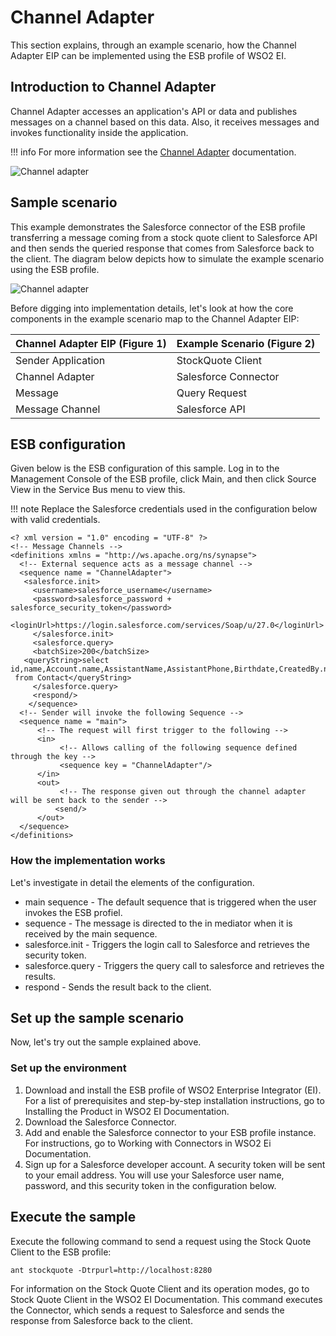 # Channel Adapter

This section explains, through an example scenario, how the Channel Adapter EIP can be implemented using the ESB profile of WSO2 EI. 

## Introduction to Channel Adapter

Channel Adapter accesses an application's API or data and publishes messages on a channel based on this data. Also, it receives messages and invokes functionality inside the application.

!!! info
    For more information see the [Channel Adapter](http://www.eaipatterns.com/ChannelAdapter.html) documentation.

![Channel adapter]({{base_path}}/assets/img/learn/enterprise-integration-patterns/messaging-channels/channel-adapter-eip.png)

## Sample scenario

This example demonstrates the Salesforce connector of the ESB profile transferring a message coming from a stock quote client to Salesforce API and then sends the queried response that comes from Salesforce back to the client. The diagram below depicts how to simulate the example scenario using the ESB profile.

![Channel adapter]({{base_path}}/assets/img/learn/enterprise-integration-patterns/messaging-channels/channel-adapter.png)

Before digging into implementation details, let's look at how the core components in the example scenario map to the Channel Adapter EIP:

| Channel Adapter EIP (Figure 1) | Example Scenario (Figure 2)   |
|--------------------------------|-------------------------------|
| Sender Application             | StockQuote Client             |
| Channel Adapter                | Salesforce Connector          |
| Message                        | Query Request                 |
| Message Channel                | Salesforce API                |

## ESB configuration

Given below is the ESB configuration of this sample. Log in to the Management Console of the ESB profile, click Main, and then click Source View in the Service Bus menu to view this.  

!!! note
    Replace the Salesforce credentials used in the configuration below with valid credentials.

```
<? xml version = "1.0" encoding = "UTF-8" ?>
<!-- Message Channels -->
<definitions xmlns = "http://ws.apache.org/ns/synapse">
  <!-- External sequence acts as a message channel --> 
  <sequence name = "ChannelAdapter">
   <salesforce.init>
     <username>salesforce_username</username>
     <password>salesforce_password + salesforce_security_token</password>
     <loginUrl>https://login.salesforce.com/services/Soap/u/27.0</loginUrl>
     </salesforce.init>
     <salesforce.query>
     <batchSize>200</batchSize>  
   <queryString>select
id,name,Account.name,AssistantName,AssistantPhone,Birthdate,CreatedBy.name,Department,Description,Email,HomePhone,LastModifiedBy.Name,MobilePhone,Title
 from Contact</queryString>
     </salesforce.query>
     <respond/>
    </sequence>
  <!-- Sender will invoke the following Sequence -->
  <sequence name = "main">
      <!-- The request will first trigger to the following -->
      <in>
           <!-- Allows calling of the following sequence defined through the key -->
           <sequence key = "ChannelAdapter"/>
      </in>
      <out>
           <!-- The response given out through the channel adapter will be sent back to the sender -->
          <send/>
      </out>
  </sequence>
</definitions>
```

### How the implementation works

Let's investigate in detail the elements of the configuration.

* main sequence - The default sequence that is triggered when the user invokes the ESB profiel.
* sequence - The message is directed to the in mediator when it is received by the main sequence.
* salesforce.init - Triggers the login call to Salesforce and retrieves the security token.
* salesforce.query  - Triggers the query call to salesforce and retrieves the results.
* respond - Sends the result back to the client.

## Set up the sample scenario

Now, let's try out the sample explained above.

### Set up the environment

1. Download and install the ESB profile of WSO2 Enterprise Integrator (EI). For a list of prerequisites and step-by-step installation instructions, go to Installing the Product in WSO2 EI Documentation.
2. Download the Salesforce Connector.
3. Add and enable the Salesforce connector to your ESB profile instance. For instructions, go to Working with Connectors in WSO2 Ei Documentation.
4. Sign up for a Salesforce developer account. A security token will be sent to your email address. You will use your Salesforce user name, password, and this security token in the configuration below.

## Execute the sample

Execute the following command to send a request using the Stock Quote Client to the ESB profile:

```
ant stockquote -Dtrpurl=http://localhost:8280
```

For information on the Stock Quote Client and its operation modes, go to Stock Quote Client in the WSO2 EI Documentation. This command executes the Connector, which sends a request to Salesforce and sends the response from Salesforce back to the client.
